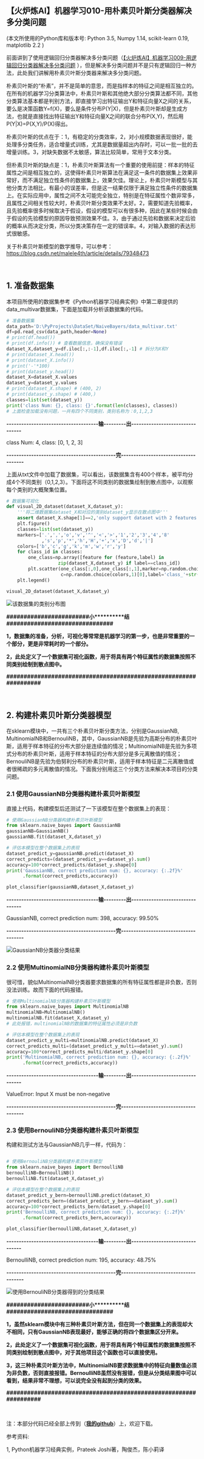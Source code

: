 【火炉炼AI】机器学习010-用朴素贝叶斯分类器解决多分类问题
-

(本文所使用的Python库和版本号: Python 3.5, Numpy 1.14, scikit-learn 0.19, matplotlib 2.2 )

前面讲到了使用逻辑回归分类器解决多分类问题（[【火炉炼AI】机器学习009-用逻辑回归分类器解决多分类问题](https://juejin.im/post/5b682ec8f265da0f8d368323) ），但是解决多分类问题并不是只有逻辑回归一种方法，此处我们讲解用朴素贝叶斯分类器来解决多分类问题。

朴素贝叶斯的“朴素”，并不是简单的意思，而是指样本的特征之间是相互独立的。在所有的机器学习分类算法中，朴素贝叶斯和其他绝大部分分类算法都不同，其他分类算法基本都是判别方法，即直接学习出特征输出Y和特征向量X之间的关系，要么是决策函数Y=f(X)，要么是条件分布P(Y|X)，但是朴素贝叶斯却是生成方法，也就是直接找出特征输出Y和特征向量X之间的联合分布P(X,Y)，然后用P(Y|X)=P(X,Y)/P(X)得出。

朴素贝叶斯的优点在于：1，有稳定的分类效率，2，对小规模数据表现很好，能处理多分类任务，适合增量式训练，尤其是数据量超出内存时，可以一批一批的去增量训练。3，对缺失数据不太敏感，算法比较简单，常用于文本分类。

但朴素贝叶斯的缺点是：1，朴素贝叶斯算法有一个重要的使用前提：样本的特征属性之间是相互独立的，这使得朴素贝叶斯算法在满足这一条件的数据集上效果非常好，而不满足独立性条件的数据集上，效果欠佳。理论上，朴素贝叶斯模型与其他分类方法相比，有最小的误差率，但是这一结果仅限于满足独立性条件的数据集上。在实际应用中，属性之间不太可能完全独立，特别是在特征属性个数非常多，且属性之间相关性较大时，朴素贝叶斯分类效果不太好。2，需要知道先验概率，且先验概率很多时候取决于假设，假设的模型可以有很多种，因此在某些时候会由于假设的先验模型的原因导致预测效果不佳。3，由于通过先验和数据来决定后验的概率从而决定分类，所以分类决策存在一定的错误率。4，对输入数据的表达形式很敏感。

关于朴素贝叶斯模型的数学推导，可以参考：https://blog.csdn.net/malele4th/article/details/79348473


<br/>

## 1. 准备数据集

本项目所使用的数据集参考《Python机器学习经典实例》中第二章提供的data_multivar数据集，下面是加载并分析该数据集的代码。


```Python
# 准备数据集
data_path='D:\PyProjects\DataSet/NaiveBayers/data_multivar.txt'
df=pd.read_csv(data_path,header=None)
# print(df.head())
# print(df.info()) # 查看数据信息，确保没有错误
dataset_X,dataset_y=df.iloc[:,:-1],df.iloc[:,-1] # 拆分为X和Y
# print(dataset_X.head())
# print(dataset_X.info())
# print('-'*100)
# print(dataset_y.head())
dataset_X=dataset_X.values
dataset_y=dataset_y.values
# print(dataset_X.shape) # (400, 2)
# print(dataset_y.shape) # (400,)
classes=list(set(dataset_y)) 
print('class Num: {}, class: {}'.format(len(classes), classes))
# 上面检查加载没有问题，一共有四个不同类别，类别名称为：0,1,2,3
```

**-------------------------------------输---------出--------------------------------**

class Num: 4, class: [0, 1, 2, 3]

**--------------------------------------------完-------------------------------------**

上面从txt文件中加载了数据集，可以看出，该数据集含有400个样本，被平均分成4个不同类别（0,1,2,3）。下面将这不同类别的数据集绘制到散点图中，以观察每个类别的大概聚集位置。

```Python
# 数据集可视化
def visual_2D_dataset(dataset_X,dataset_y):
    '''将二维数据集dataset_X和对应的类别dataset_y显示在散点图中'''
    assert dataset_X.shape[1]==2,'only support dataset with 2 features'
    plt.figure()
    classes=list(set(dataset_y)) 
    markers=['.',',','o','v','^','<','>','1','2','3','4','8'
             ,'s','p','*','h','H','+','x','D','d','|']
    colors=['b','c','g','k','m','w','r','y']
    for class_id in classes:
        one_class=np.array([feature for (feature,label) in 
                   zip(dataset_X,dataset_y) if label==class_id])
        plt.scatter(one_class[:,0],one_class[:,1],marker=np.random.choice(markers,1)[0],
                    c=np.random.choice(colors,1)[0],label='class_'+str(class_id))
    plt.legend()

visual_2D_dataset(dataset_X,dataset_y)
```

![该数据集的类别分布图](https://i.imgur.com/VQhnoLY.png)

**\#\#\#\#\#\#\#\#\#\#\#\#\#\#\#\#\#\#\#\#\#\#\#\#小\*\*\*\*\*\*\*\*\*\*结\#\#\#\#\#\#\#\#\#\#\#\#\#\#\#\#\#\#\#\#\#\#\#\#\#\#\#\#\#\#\#**

**1，数据集的准备，分析，可视化等常常是机器学习的第一步，也是非常重要的一个部分，更是非常耗时的一个部分。**

**2，此处定义了一个数据集可视化函数，用于将具有两个特征属性的数据集按照不同类别绘制到散点图中。**

**\#\#\#\#\#\#\#\#\#\#\#\#\#\#\#\#\#\#\#\#\#\#\#\#\#\#\#\#\#\#\#\#\#\#\#\#\#\#\#\#\#\#\#\#\#\#\#\#\#\#\#\#\#\#\#\#\#\#\#\#\#\#\#\#\#**

<br/>

## 2. 构建朴素贝叶斯分类器模型

在sklearn模块中，一共有三个朴素贝叶斯分类方法，分别是GaussianNB, MultinomialNB和BernouliNB，其中，GaussianNB是先验为高斯分布的朴素贝叶斯，适用于样本特征的分布大部分是连续值的情况；MultinomialNB是先验为多项式分布的朴素贝叶斯，适用于样本特征的分布大部分是多元离散值的情况；BernouliNB是先验为伯努利分布的朴素贝叶斯，适用于样本特征是二元离散值或者很稀疏的多元离散值的情况。下面我分别用这三个分类方法来解决本项目的分类问题。

### 2.1 使用GaussianNB分类器构建朴素贝叶斯模型

直接上代码，构建模型后还测试了一下该模型在整个数据集上的表现：

```Python
# 使用GaussianNB分类器构建朴素贝叶斯模型
from sklearn.naive_bayes import GaussianNB
gaussianNB=GaussianNB()
gaussianNB.fit(dataset_X,dataset_y)

# 评估本模型在整个数据集上的表现
dataset_predict_y=gaussianNB.predict(dataset_X)
correct_predicts=(dataset_predict_y==dataset_y).sum()
accuracy=100*correct_predicts/dataset_y.shape[0]
print('GaussianNB, correct prediction num: {}, accuracy: {:.2f}%'
      .format(correct_predicts,accuracy))

plot_classifier(gaussianNB,dataset_X,dataset_y)
```

**-------------------------------------输---------出--------------------------------**

GaussianNB, correct prediction num: 398, accuracy: 99.50%

**--------------------------------------------完-------------------------------------**

![GaussianNB分类器分类结果](https://i.imgur.com/1PrzYJK.png)

### 2.2 使用MultinomialNB分类器构建朴素贝叶斯模型

很可惜，貌似MultinomialNB分类器要求数据集的所有特征属性都是非负数，否则没法训练。故而下面的代码报错。

```Python
# 使用MultinomialNB分类器构建朴素贝叶斯模型
from sklearn.naive_bayes import MultinomialNB
multinomialNB=MultinomialNB()
multinomialNB.fit(dataset_X,dataset_y) 
# 此处报错，multinomialNB的数据集的特征属性必须是非负数

# 评估本模型在整个数据集上的表现
dataset_predict_y_multi=multinomialNB.predict(dataset_X)
correct_predicts_multi=(dataset_predict_y_multi==dataset_y).sum()
accuracy=100*correct_predicts_multi/dataset_y.shape[0]
print('MultinomialNB, correct prediction num: {}, accuracy: {:.2f}%'
      .format(correct_predicts,accuracy))
```

**-------------------------------------输---------出--------------------------------**

ValueError: Input X must be non-negative

**--------------------------------------------完-------------------------------------**

### 2.3 使用BernouliNB分类器构建朴素贝叶斯模型

构建和测试方法与GaussianNB几乎一样，代码为：

```Python

# 使用BernouliNB分类器构建朴素贝叶斯模型
from sklearn.naive_bayes import BernoulliNB
bernoulliNB=BernoulliNB()
bernoulliNB.fit(dataset_X,dataset_y) 

# 评估本模型在整个数据集上的表现
dataset_predict_y_bern=bernoulliNB.predict(dataset_X)
correct_predicts_bern=(dataset_predict_y_bern==dataset_y).sum()
accuracy=100*correct_predicts_bern/dataset_y.shape[0]
print('BernoulliNB, correct prediction num: {}, accuracy: {:.2f}%'
      .format(correct_predicts_bern,accuracy))

plot_classifier(bernoulliNB,dataset_X,dataset_y)
```

**-------------------------------------输---------出--------------------------------**

BernoulliNB, correct prediction num: 195, accuracy: 48.75%

**--------------------------------------------完-------------------------------------**

![使用BernouliNB分类器得到的分类结果](https://i.imgur.com/eOIlJ9v.png)

**\#\#\#\#\#\#\#\#\#\#\#\#\#\#\#\#\#\#\#\#\#\#\#\#小\*\*\*\*\*\*\*\*\*\*结\#\#\#\#\#\#\#\#\#\#\#\#\#\#\#\#\#\#\#\#\#\#\#\#\#\#\#\#\#\#\#**

**1，虽然sklearn模块中有三种朴素贝叶斯方法，但在同一个数据集上的表现却大不相同，只有GaussianNB表现最好，能够正确的将四个数据集区分开来。**

**2，此处定义了一个数据集可视化函数，用于将具有两个特征属性的数据集按照不同类别绘制到散点图中，对于其他项目这个函数也可以直接使用。**

**3，这三种朴素贝叶斯方法中，MultinomialNB要求数据集中的特征向量数值必须为非负数，否则直接报错。BernoulliNB虽然没有报错，但是从分类结果图中可以看到，结果非常不理想，可以说完全没有起到分类的效果。**

**\#\#\#\#\#\#\#\#\#\#\#\#\#\#\#\#\#\#\#\#\#\#\#\#\#\#\#\#\#\#\#\#\#\#\#\#\#\#\#\#\#\#\#\#\#\#\#\#\#\#\#\#\#\#\#\#\#\#\#\#\#\#\#\#\#**


<br/>

注：本部分代码已经全部上传到（[**我的github**](https://github.com/RayDean/MachineLearning)）上，欢迎下载。

参考资料:

1, Python机器学习经典实例，Prateek Joshi著，陶俊杰，陈小莉译